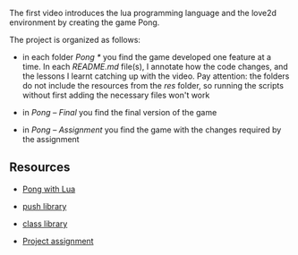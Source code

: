 The first video introduces the lua programming language and the love2d environment by creating the game Pong.

The project is organized as follows:

- in each folder _Pong \*_ you find the game developed one feature at a time. In each _README.md_ file(s), I annotate how the code changes, and the lessons I learnt catching up with the video. Pay attention: the folders do not include the resources from the _res_ folder, so running the scripts without first adding the necessary files won't work

- in _Pong – Final_ you find the final version of the game

- in _Pong – Assignment_ you find the game with the changes required by the assignment

## Resources

- [Pong with Lua](https://youtu.be/jZqYXSmgDuM)

- [push library](https://github.com/Ulydev/push)

- [class library](https://github.com/vrld/hump/blob/master/class.lua)

- [Project assignment](https://docs.cs50.net/ocw/games/assignments/0/assignment0.html)
